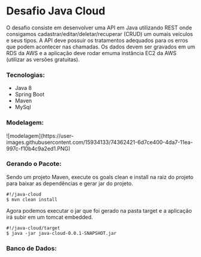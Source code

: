 <h1>Desafio Java Cloud</h1>

O desafio consiste em desenvolver uma API em Java utilizando REST onde consigamos
cadastrar/editar/deletar/recuperar (CRUD) um oumais veículos e seus tipos. A API deve possuir
os tratamentos adequados para os erros que podem acontecer nas chamadas. Os dados devem
ser gravados em um RDS da AWS e a aplicação deve rodar emuma instância EC2 da AWS (utilizar
as versões gratuitas).

<h3>Tecnologias:</h3>
<ul>
    <li>Java 8</li>
    <li>Spring Boot</li>
    <li>Maven</li>
    <li>MySql</li>
</ul>

<h3>Modelagem:</h3>
![modelagem](https://user-images.githubusercontent.com/15934133/74362421-6d7ce400-4da7-11ea-997c-f10b4c9a2ed1.PNG)

<h3>Gerando o Pacote:</h3>

Sendo um projeto Maven, execute os goals clean e install na raiz do projeto para baixar 
as dependências e gerar jar do projeto.

```
#!/java-cloud
$ mvn clean install
```
     
Agora podemos executar o jar que foi gerado na pasta target e a aplicação irá subir em um
tomcat embedded.

```
#!/java-cloud/target
$ java -jar java-cloud-0.0.1-SNAPSHOT.jar
```  
<h3>Banco de Dados:</h3>
